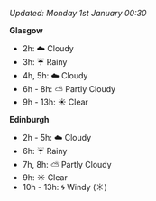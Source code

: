 *Updated: Monday 1st January 00:30*

**Glasgow**

* 2h: :cloud: Cloudy
* 3h: :umbrella: Rainy
* 4h, 5h: :cloud: Cloudy
* 6h - 8h: :partly_sunny: Partly Cloudy
* 9h - 13h: :sunny: Clear

**Edinburgh**

* 2h - 5h: :cloud: Cloudy
* 6h: :umbrella: Rainy
* 7h, 8h: :partly_sunny: Partly Cloudy
* 9h: :sunny: Clear
* 10h - 13h: :cyclone: Windy (:sunny:)
